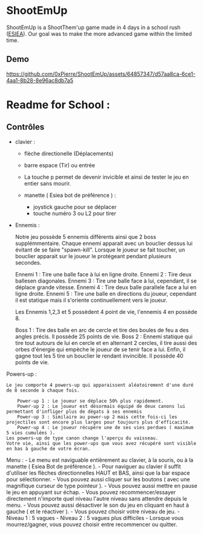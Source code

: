 # ShootEmUp

ShootEmUp is a ShootThem'up game made in 4 days in a school rush ([ESIEA](https://esiea.fr)). Our goal was to make the more advanced game within the limited time.


## Demo

https://github.com/0xPierre/ShootEmUp/assets/64857347/d57aa8ca-6ce1-4aa1-8b28-8e96ac8db7a5


# Readme for School :

## Contrôles

- clavier :
		
	- flèche directionelle (Déplacements)
	- barre espace (Tir) ou entrée
	- La touche p permet de devenir invicible et ainsi de tester le jeu en entier sans mourir.

	- manette ( Esiea bot de préférence ) : 

		- joystick gauche pour se déplacer
		- touche numéro 3 ou L2 pour tirer


- Ennemis :

	Notre jeu possède 5 ennemis différents ainsi que 2 boss supplémmentaire.
	Chaque ennemi apparait avec un bouclier dessus lui évitant de se faire "spawn-kill".
	Lorsque le joueur se fait toucher, un bouclier apparait sur le joueur le protégeant pendant plusieurs secondes.
	

	Ennemi 1 : Tire une balle face à lui en ligne droite.
	Ennemi 2 : Tire deux ballesen diagonales.
	Ennemi 3 : Tire une balle face à lui, cependant, il se déplace grande vitesse.
	Ennemi 4 : Tire deux balle parallele face a lui en ligne droite.
	Ennemi 5 : Tire une balle en directions du joueur, cependant il est statique mais il s'oriente continuellement vers le joueur.

	Les Ennemis 1,2,3 et 5 possèdent 4 point de vie, l'ennemis 4 en possède 8.

	Boss 1 : Tire des balle en arc de cercle et tire des boules de feu a des angles précis. Il possède 25 points de vie.
	Boss 2 : Ennemi statique qui tire tout autours de lui en cercle et en alternant 2 cercles,
		 il tire aussi des orbes d'énergie qui empèche le joueur de se tenir face a lui.
		 Enfin, il gagne tout les 5 tire un bouclier le rendant invincible. Il possède 40 points de vie.

Powers-up :

	Le jeu comporte 4 powers-up qui apparaissent aléatoirement d'une duré de 8 seconde à chaque fois.
	
		Power-up 1 : Le joueur se déplace 50% plus rapidement.
		Power-up 2 : Le joueur est désormais équipé de deux canons lui permettant d'infliger plus de dégats à ses ennemis
		Power-up 3 : Similaire au power-up 2 mais cette fois-ci les projectiles sont encore plus larges pour toujours plus d'efficacité.
		Power-up 4 : Le joueur récupère une de ses vies perdues ( maximum 5 vies cumulées ).
	Les powers-up de type canon change l'aperçu du vaisseau.
	Votre vie, ainsi que les power-ups que vous avez récupéré sont visible en bas à gauche de votre écran.

Menu :
	- Le menu est naviguable entièrement au clavier, à la souris, ou à la manette ( Esiea Bot de préférence ).
	- Pour naviguer au clavier il suffit d'utiliser les flèches directionnelles HAUT et BAS, ainsi que la bar espace pour sélectionner.
	- Vous pouvez aussi cliquer sur les boutons ( avec une magnifique curseur de type pointeur ).
	- Vous pouvez aussi mettre en pause le jeu en appuyant sur échap.
	- Vous pouvez recommencer/essayer directement n'importe quel niveau l'autre niveau sans attendre depuis le menu.
	- Vous pouvez aussi désactiver le son du jeu en cliquant en haut à gauche ( et le réactiver ).
	- Vous pouvez choisir votre niveau de jeu. 
		- Niveau 1 : 5 vagues 
		- Niveau 2 : 5 vagues plus difficiles
	- Lorsque vous mourrez/gagner, vous pouvez choisir entre recommencer ou quitter.



